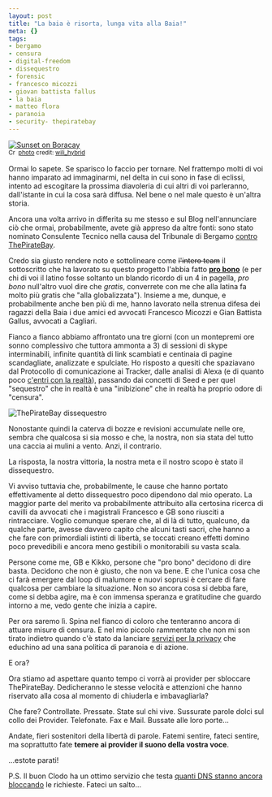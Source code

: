 ```yaml
--- 
layout: post
title: "La baia è risorta, lunga vita alla Baia!"
meta: {}
tags: 
- bergamo
- censura
- digital-freedom
- dissequestro
- forensic
- francesco micozzi
- giovan battista fallus
- la baia
- matteo flora
- paranoia
- security- thepiratebay
---
```

<a href="http://www.flickr.com/photos/62223880@N00/361388393/" title="Sunset on Boracay" target="_blank"><img src="http://www.lastknight.com/download//2008/09/361388393_11a5066305.jpg" alt="Sunset on Boracay" border="0" /></a>  
<small><a href="http://creativecommons.org/licenses/by/2.0/" title="Attribution License" target="_blank"><img src="http://www.lastknight.com/wp-content/plugins/photo-dropper/images/cc.png" alt="Creative Commons License" border="0" width="16" height="16" align="absmiddle" /></a> <a href="http://www.photodropper.com/photos/" target="_blank">photo</a> credit: <a href="http://www.flickr.com/photos/62223880@N00/361388393/" title="wili_hybrid" target="_blank">wili_hybrid</a></small>  
  
Ormai lo sapete. Se sparisco lo faccio per tornare. Nel frattempo molti di voi hanno imparato ad immaginarmi, nel delta in cui sono in fase di eclissi, intento ad escogitare la prossima diavoleria di cui altri di voi parleranno, dall'istante in cui la cosa sarà diffusa. Nel bene o nel male questo è un'altra storia.  
  
Ancora una volta arrivo in differita su me stesso e sul Blog nell'annunciare ciò che ormai, probabilmente, avete già appreso da altre fonti: sono stato nominato Consulente Tecnico nella causa del Tribunale di Bergamo [contro ThePirateBay][1].  
  
Credo sia giusto rendere noto e sottolineare come <s>l'intero team</s> il sottoscritto che ha lavorato su questo progetto l'abbia fatto **[pro bono][3]** (e per chi di voi il latino fosse soltanto un blando ricordo di un 4 in pagella, *pro bono* null'altro vuol dire che *gratis*, converrete con me che alla latina fa molto più gratis che "alla globalizzata"). Insieme a me, dunque, e probabilmente anche ben più di me, hanno lavorato nella strenua difesa dei ragazzi della Baia i due amici ed avvocati Francesco Micozzi e Gian Battista Gallus, avvocati a Cagliari.  
  
Fianco a fianco abbiamo affrontato una tre giorni (con un montepremi ore sonno complessivo che tuttora ammonta a 3) di sessioni di skype interminabili, infinite quantità di link scambiati e centinaia di pagine scandagliate, analizzate e spulciate. Ho risposto a quesiti che spaziavano dal Protocollo di comunicazione ai Tracker, dalle analisi di Alexa (e di quanto poco [c'entri con la realtà][4]), passando dai concetti di Seed e per quel "sequestro" che in realtà è una "inibizione" che in realtà ha proprio odore di "censura".  
  
![ThePirateBay dissequestro](http://www.lastknight.com/download//2008/09/ricorso-tpb-233x300.png)

Nonostante quindi la caterva di bozze e revisioni accumulate nelle ore, sembra che qualcosa si sia mosso e che, la nostra, non sia stata del tutto una caccia ai mulini a vento. Anzi, il contrario. 

La risposta, la nostra vittoria, la nostra meta e il nostro scopo è stato il dissequestro. 

Vi avviso tuttavia che, probabilmente, le cause che hanno portato effettivamente al detto dissequestro poco dipendono dal mio operato. La maggior parte del merito va probabilmente attribuito alla certosina ricerca di cavilli da avvocati che i magistrali Francesco e GB sono riusciti a rintracciare. Voglio comunque sperare che, al di là di tutto, qualcuno, da qualche parte, avesse davvero capito che alcuni tasti sacri, che hanno a che fare con primordiali istinti di libertà, se toccati creano effetti domino poco prevedibili e ancora meno gestibili o monitorabili su vasta scala.  
  
Persone come me, GB e Kikko, persone che "pro bono" decidono di dire basta. Decidono che non è giusto, che non va bene. E che l'unica cosa che ci farà emergere dal loop di malumore e nuovi soprusi è cercare di fare qualcosa per cambiare la situazione. Non so ancora cosa si debba fare, come si debba agire, ma è con immensa speranza e gratitudine che guardo intorno a me, vedo gente che inizia a capire.  
  
Per ora saremo lì. Spina nel fianco di coloro che tenteranno ancora di attuare misure di censura. E nel mio piccolo rammentate che non mi son tirato indietro quando c'è stato da lanciare [servizi per la privacy][5] che educhino ad una sana politica di paranoia e di azione.  
  
E ora?

Ora stiamo ad aspettare quanto tempo ci vorrà ai provider per sbloccare ThePirateBay. Dedicheranno le stesse velocità e attenzioni che hanno riservato alla cosa al momento di chiuderla e imbavagliarla?  
  
Che fare? Controllate. Pressate. State sul chi vive. Sussurate parole dolci sul collo dei Provider. Telefonate. Fax e Mail. Bussate alle loro porte...  
  
Andate, fieri sostenitori della libertà di parole. Fatemi sentire, fateci sentire, ma soprattutto fate **temere ai provider il suono della vostra voce**.  
  
...estote parati!   
  
  
P.S. Il buon Clodo ha un ottimo servizio che testa [quanti DNS stanno ancora bloccando](http://osiris.kodeware.net/services/nscheck.php) le richieste. Fateci un salto...
  
[1]: http://www.lastknight.com/2008/08/15/thepiratebay-utenti-intercettati/
[2]: http://www.lastknight.com/2008/08/17/thepiratebay-password-a-rischio/
[3]: http://it.wikipedia.org/wiki/Pro_bono
[4]: http://slashdot.org/articles/07/07/23/152243.shtml
[5]: http://www.fooldns.com 
